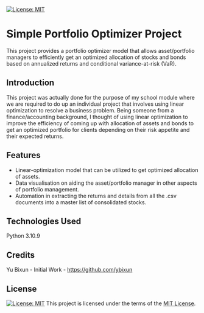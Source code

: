 [![License: MIT](https://img.shields.io/badge/License-MIT-yellow.svg)](https://opensource.org/licenses/MIT)

# Simple Portfolio Optimizer Project

This project provides a portfolio optimizer model that allows asset/portfolio managers to efficiently get an optimized allocation of stocks and bonds based on annualized returns and conditional variance-at-risk (VaR).

## Introduction

This project was actually done for the purpose of my school module where we are required to do up an individual project that involves using linear optimization to resolve a business problem. Being someone from a finance/accounting background, I thought of using linear optimization to improve the efficiency of coming up with allocation of assets and bonds to get an optimized portfolio for clients depending on their risk appetite and their expected returns.

## Features

- Linear-optimization model that can be utilized to get optimized allocation of assets.
- Data visualisation on aiding the asset/portfolio manager in other aspects of portfolio management.
- Automation in extracting the returns and details from all the .csv documents into a master list of consolidated stocks. 

## Technologies Used

Python 3.10.9

## Credits
Yu Bixun - Initial Work - https://github.com/ybixun

## License
[![License: MIT](https://img.shields.io/badge/License-MIT-yellow.svg)](https://opensource.org/licenses/MIT)
This project is licensed under the terms of the [MIT License](LICENSE).
